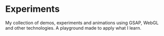 # Experiments

My collection of demos, experiments and animations using GSAP, WebGL and other technologies. A playground made to apply what I learn.
